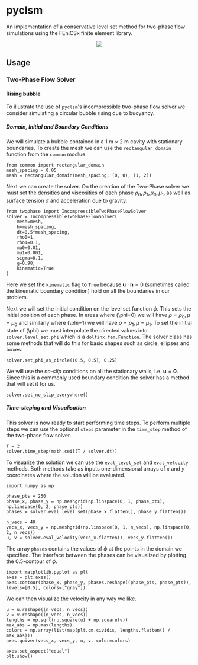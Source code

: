 # pyclsm

An implementation of a conservative level set method for two-phase flow simulations using the FEniCSx finite element library.

<p align="center">
    <img src="bubble-tutorial.gif"  class="center"/>
</p>


## Usage
### Two-Phase Flow Solver
#### Rising bubble


To illustrate the use of `pyclsm`'s incompressible two-phase flow solver we consider simulating a circular bubble rising due to buoyancy.

##### Domain, Initial and Boundary Conditions 

We will simulate a bubble contained in a $1$ m $\times$ $2$ m cavity with stationary boundaries. To create the mesh we can use the `rectangular_domain` function from the `common` modlue.

```
from common import rectangular_domain
mesh_spacing = 0.05
mesh = rectangular_domain(mesh_spacing, (0, 0), (1, 2))
```

Next we can create the solver. On the creation of the Two-Phase solver we must set the densities and viscosities of each phase $\rho_0, \rho_1, \mu_0, \mu_1$, as well as surface tension $\sigma$ and acceleration due to gravity.

```
from twophase import IncompressibleTwoPhaseFlowSolver
solver = IncompressibleTwoPhaseFlowSolver(
    mesh=mesh,
    h=mesh_spacing,
    dt=0.5*mesh_spacing,
    rho0=1,
    rho1=0.1,
    mu0=0.01,
    mu1=0.001,
    sigma=0.1,
    g=0.98,
    kinematic=True
)
```



Here we set the `kinematic` flag to `True` because $\mathbf{u}\cdot\mathbf{n}=0$ (sometimes called the kinematic boundary condition) hold on all the boundaries in our problem.

Next we will set the initial condition on the level set function $\phi$. This sets the initial position of each phase. In areas where \(\phi=0\) we will have $\rho=\rho_0, \mu=\mu_0$ and similarly where \(\phi=1\) we will have $\rho=\rho_1, \mu=\mu_1$. To set the initial state of \(\phi\) we must interpolate the directed values into `solver.level_set.phi` which is a `dolfinx.fem.Function`. The solver class has some methods that will do this for basic shapes such as circle, ellipses and boxes.

```
solver.set_phi_as_circle((0.5, 0.5), 0.25)
```

We will use the *no-slip* conditions on all the stationary walls, i.e. $\mathbf{u}=\mathbf{0}$. Since this is a commonly used boundary condition the solver has a method that will set it for us.

```
solver.set_no_slip_everywhere()
```

##### Time-steping and Visualisation

This solver is now ready to start performing time steps. To perform multiple steps we can use the optional `steps` parameter in the `time_step` method of the two-phase flow solver.

```
T = 2
solver.time_step(math.ceil(T / solver.dt))
```

To visualize the solution we can use the `eval_level_set` and `eval_velocity` methods. Both methods take as inputs one-dimensional arrays of $x$ and $y$ coordinates where the solution will be evaluated.

```
import numpy as np

phase_pts = 250
phase_x, phase_y = np.meshgrid(np.linspace(0, 1, phase_pts), np.linspace(0, 2, phase_pts))
phases = solver.eval_level_set(phase_x.flatten(), phase_y.flatten())

n_vecs = 40
vecs_x, vecs_y = np.meshgrid(np.linspace(0, 1, n_vecs), np.linspace(0, 2, n_vecs))
u, v = solver.eval_velocity(vecs_x.flatten(), vecs_y.flatten())
```

The array `phases` contains the values of $\phi$ at the points in the domain we specified. The interface between the phases can be visualized by plotting the $0.5$-contour of $\phi$.

```
import matplotlib.pyplot as plt
axes = plt.axes()
axes.contour(phase_x, phase_y, phases.reshape((phase_pts, phase_pts)), levels=[0.5], colors=["gray"])
```

We can then visualize the velocity in any way we like.

```
u = u.reshape((n_vecs, n_vecs))
v = v.reshape((n_vecs, n_vecs))
lengths = np.sqrt(np.square(u) + np.square(v))
max_abs = np.max(lengths)
colors = np.array(list(map(plt.cm.cividis, lengths.flatten() / max_abs)))
axes.quiver(vecs_x, vecs_y, u, v, color=colors)

axes.set_aspect("equal")
plt.show()
```










